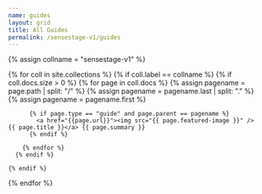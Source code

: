 ```yaml
---
name: guides
layout: grid
title: All Guides
permalink: /sensestage-v1/guides
---
```


{% assign collname = "sensestage-v1" %}

{% for coll in site.collections %}
    {% if coll.label == collname %}
      {% if coll.docs.size > 0 %}
        {% for page in coll.docs %}
        {% assign pagename = page.path | split: "/" %}
        {% assign pagename = pagename.last | split: "." %}
        {% assign pagename = pagename.first %}

          {% if page.type == "guide" and page.parent == pagename %}
            <a href="{{page.url}}"><img src="{{ page.featured-image }}" />{{ page.title }}</a> {{ page.summary }}
          {% endif %}

        {% endfor %}
      {% endif %}

    {% endif %}
{% endfor %}
